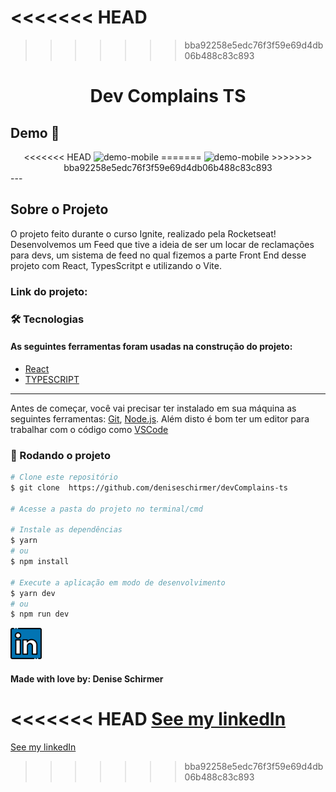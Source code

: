 <<<<<<< HEAD
=======

>>>>>>> bba92258e5edc76f3f59e69d4db06b488c83c893
<h1 style="text-align: center; font-weight: bold;">Dev Complains TS</h1>

 ## Demo 📸

<div align="center">
<<<<<<< HEAD
   <img src="./github/dev-complains.gif" alt="demo-mobile" height="425">
=======
   <img src="./github/.png" alt="demo-mobile" height="425">
>>>>>>> bba92258e5edc76f3f59e69d4db06b488c83c893
</div> 
 ---

## Sobre o Projeto
O  projeto feito durante o curso Ignite, realizado pela Rocketseat! Desenvolvemos um Feed que tive a ideia de ser um locar de reclamações para devs,
um sistema de feed no qual fizemos a parte Front End desse projeto com React, TypesScritpt e utilizando o Vite.

### Link do projeto: 

### 🛠 Tecnologias
#### As seguintes ferramentas foram usadas na construção do projeto:

- [React](https://pt-br.reactjs.org/)
- [TYPESCRIPT](https://www.typescriptlang.org/docs/)


--- 
Antes de começar, você vai precisar ter instalado em sua máquina as seguintes ferramentas:
[Git](https://git-scm.com), [Node.js](https://nodejs.org/en/).
Além disto é bom ter um editor para trabalhar com o código como [VSCode](https://code.visualstudio.com/)

### 🎲 Rodando o projeto

```bash
# Clone este repositório
$ git clone  https://github.com/deniseschirmer/devComplains-ts

# Acesse a pasta do projeto no terminal/cmd

# Instale as dependências
$ yarn
# ou
$ npm install

# Execute a aplicação em modo de desenvolvimento
$ yarn dev
# ou
$ npm run dev

```



<a href="https://raw.githubusercontent.com/ARTHURPC03/Proffy-FullStack/master/github/linkedin.png">
<img src="https://raw.githubusercontent.com/ARTHURPC03/Proffy-FullStack/master/github/linkedin.png" alt="linkedin" height="50"></a>
<br />

#### Made with love by: Denise Schirmer
<<<<<<< HEAD
[See my linkedIn](https://www.linkedin.com/in/denise-s-lima-schirmer-9702661ba/)
=======
[See my linkedIn](https://www.linkedin.com/in/denise-s-lima-schirmer-9702661ba/)
>>>>>>> bba92258e5edc76f3f59e69d4db06b488c83c893
